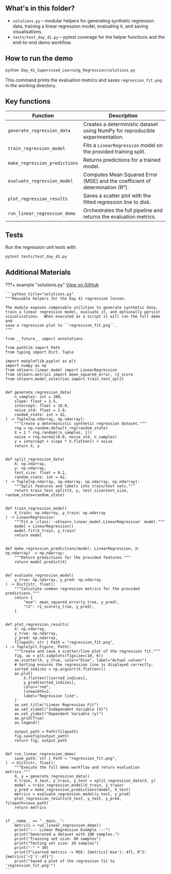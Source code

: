 ## What's in this folder?

- `solutions.py` – modular helpers for generating synthetic regression data, training a linear regression model, evaluating it, and saving visualisations.
- `tests/test_day_41.py` – pytest coverage for the helper functions and the end-to-end demo workflow.

## How to run the demo

```bash
python Day_41_Supervised_Learning_Regression/solutions.py
```

This command prints the evaluation metrics and saves `regression_fit.png` in the working directory.

## Key functions

| Function | Description |
| --- | --- |
| `generate_regression_data` | Creates a deterministic dataset using NumPy for reproducible experimentation. |
| `train_regression_model` | Fits a `LinearRegression` model on the provided training split. |
| `make_regression_predictions` | Returns predictions for a trained model. |
| `evaluate_regression_model` | Computes Mean Squared Error (MSE) and the coefficient of determination (R²). |
| `plot_regression_results` | Saves a scatter plot with the fitted regression line to disk. |
| `run_linear_regression_demo` | Orchestrates the full pipeline and returns the evaluation metrics. |

## Tests

Run the regression unit tests with:

```bash
pytest tests/test_day_41.py
```

## Additional Materials

???+ example "solutions.py"
[View on GitHub](https://github.com/saint2706/Coding-For-MBA/blob/main/Day_41_Supervised_Learning_Regression/solutions.py)

````
```python title="solutions.py"
"""Reusable helpers for the Day 41 regression lesson.

The module exposes composable utilities to generate synthetic data,
train a linear regression model, evaluate it, and optionally persist
visualisations.  When executed as a script it will run the full demo and
save a regression plot to ``regression_fit.png``.
"""

from __future__ import annotations

from pathlib import Path
from typing import Dict, Tuple

import matplotlib.pyplot as plt
import numpy as np
from sklearn.linear_model import LinearRegression
from sklearn.metrics import mean_squared_error, r2_score
from sklearn.model_selection import train_test_split


def generate_regression_data(
    n_samples: int = 100,
    slope: float = 2.5,
    intercept: float = 10.0,
    noise_std: float = 1.0,
    random_state: int = 42,
) -> Tuple[np.ndarray, np.ndarray]:
    """Create a deterministic synthetic regression dataset."""
    rng = np.random.default_rng(random_state)
    X = 2 * rng.random((n_samples, 1))
    noise = rng.normal(0.0, noise_std, n_samples)
    y = intercept + slope * X.flatten() + noise
    return X, y


def split_regression_data(
    X: np.ndarray,
    y: np.ndarray,
    test_size: float = 0.2,
    random_state: int = 42,
) -> Tuple[np.ndarray, np.ndarray, np.ndarray, np.ndarray]:
    """Split features and labels into train/test sets."""
    return train_test_split(X, y, test_size=test_size, random_state=random_state)


def train_regression_model(
    X_train: np.ndarray, y_train: np.ndarray
) -> LinearRegression:
    """Fit a :class:`~sklearn.linear_model.LinearRegression` model."""
    model = LinearRegression()
    model.fit(X_train, y_train)
    return model


def make_regression_predictions(model: LinearRegression, X: np.ndarray) -> np.ndarray:
    """Return predictions for the provided features."""
    return model.predict(X)


def evaluate_regression_model(
    y_true: np.ndarray, y_pred: np.ndarray
) -> Dict[str, float]:
    """Calculate common regression metrics for the provided predictions."""
    return {
        "mse": mean_squared_error(y_true, y_pred),
        "r2": r2_score(y_true, y_pred),
    }


def plot_regression_results(
    X: np.ndarray,
    y_true: np.ndarray,
    y_pred: np.ndarray,
    filepath: str | Path = "regression_fit.png",
) -> Tuple[plt.Figure, Path]:
    """Create and save a scatter/line plot of the regression fit."""
    fig, ax = plt.subplots(figsize=(10, 6))
    ax.scatter(X, y_true, color="blue", label="Actual values")
    # Sorting ensures the regression line is displayed correctly.
    sorted_indices = np.argsort(X.flatten())
    ax.plot(
        X.flatten()[sorted_indices],
        y_pred[sorted_indices],
        color="red",
        linewidth=2,
        label="Regression line",
    )
    ax.set_title("Linear Regression Fit")
    ax.set_xlabel("Independent Variable (X)")
    ax.set_ylabel("Dependent Variable (y)")
    ax.grid(True)
    ax.legend()

    output_path = Path(filepath)
    fig.savefig(output_path)
    return fig, output_path


def run_linear_regression_demo(
    save_path: str | Path = "regression_fit.png",
) -> Dict[str, float]:
    """Execute the full demo workflow and return evaluation metrics."""
    X, y = generate_regression_data()
    X_train, X_test, y_train, y_test = split_regression_data(X, y)
    model = train_regression_model(X_train, y_train)
    y_pred = make_regression_predictions(model, X_test)
    metrics = evaluate_regression_model(y_test, y_pred)
    plot_regression_results(X_test, y_test, y_pred, filepath=save_path)
    return metrics


if __name__ == "__main__":
    metrics = run_linear_regression_demo()
    print("--- Linear Regression Example ---")
    print("Generated a dataset with 100 samples.")
    print("Training set size: 80 samples")
    print("Testing set size: 20 samples")
    print("-" * 30)
    print(f"Learned metrics -> MSE: {metrics['mse']:.4f}, R^2: {metrics['r2']:.4f}")
    print("Saved a plot of the regression fit to 'regression_fit.png'")
```
````
